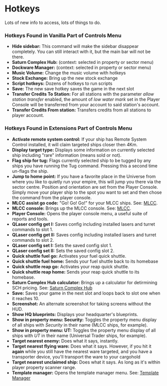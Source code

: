 # Hotkeys #

Lots of new info to access, lots of things to do.

### Hotkeys Found in Vanilla Part of Controls Menu ###
  * **Hide sidebar:**  This command will make the sidebar disappear completely.  You can still interact with it, but the main bar will not be there.
  * **Saturn Complex Hub:** (context: selected in property or sector menu)
  * **Dockware Manager:** (context: selected in property or sector menu)
  * **Music Volume:** Change the music volume with hotkeys
  * **Stock Exchange:**  Bring up the new stock exchange
  * **Script hotkeys:**  Dozens of hotkeys to run scripts
  * **Save:**  The new save hotkey saves the game in the next slot
  * **Transfer Credits To Station:**  For all stations with the parameter _allow station transfer_ enabled, the amount of _low water mark_ set in the Player Console will be transferred from your account to said station's account.
  * **Transfer Credits From station:**  Transfers credits from all stations to player account.

### Hotkeys Found in Extensions Part of Controls Menu ###

  * **Activate remote system control:**  If your ship has Remote System Control installed, it will claim targeted ships closer then 4Km.
  * **Display target type:**  Displays some information on currently selected ship including "rare" information (means sold or not).
  * **Flag ship for tug:** Flags currently selected ship to be tugged by any ships you have running the Tug command. Pressing this a second time un-flags the ship.
  * **Jump to home point:**  If you have a favorite place in the Universe from where you like to quietly run your empire, this will jump you there via the sector centre.  Position and orientation are set from the Player Console. Simply move your player ship to the spot you want to set and then chose the command from the player console.
  * **MLCC assist go code:**  "Go! Go! Go!" for your MLCC ships.  See: [MLCC](Feature_MLCC.md).
  * **MLCC console:**  Brings up the MLCC console.  See: [MLCC](Feature_MLCC.md).
  * **Player Console:** Opens the player console menu, a useful suite of reports and tools.
  * **QLaser config get I:**  Saves config including installed lasers and turret commands to slot 1.
  * **QLaser config get II:**  Saves config including installed lasers and turret commands to slot 2.
  * **QLaser config set I:**  Sets the saved config slot 1.
  * **QLaser config set II:**  Sets the saved config slot 2.
  * **Quick shuttle fuel go:** Activates your fuel quick shuttle.
  * **Quick shuttle fuel home:** Sends your fuel shuttle back to its homebase
  * **Quick shuttle reap go:**  Activates your reap quick shuttle.
  * **Quick shuttle reap home:** Sends your reap quick shuttle to its homebase.
  * **Saturn Complex Hub calculator:**  Brings up a calculator for detirmining SCH pricing.  See: [Saturn Complex Hub](Feature_Saturn_Complex_Hub.md)
  * **Save:**  Saves your game in the next slot and loops back to slot one when it reaches 10.
  * **Screenshot:**  An alternate screenshot for taking screens without the HUD.
  * **Show HQ blueprints:**  Displays your headquarter's blueprints.
  * **Show in property menu: Security:**  Toggles the property menu display of all ships with _Security_ in their name (MLCC ships, for example).
  * **Show in property menu: UT:**  Toggles the property menu display of all ships with _UT_ in their name (Universal Trader ships, for example).
  * **Target nearest enemy:**  Does what it says, instantly.
  * **Target nearest flying ware:**  Does what it says.  However, if you hit it **again** while you still have the nearest ware targeted, and you have a transporter device, you'll transport the ware to your cargohold
  * **Target nearest unclaimed ship:**  Does what it says.  As long as it's within player property scanner range.
  * **Template manager:**  Opens the template manager menu.  See: [Template Manager](Feature_Template_Manager.md)